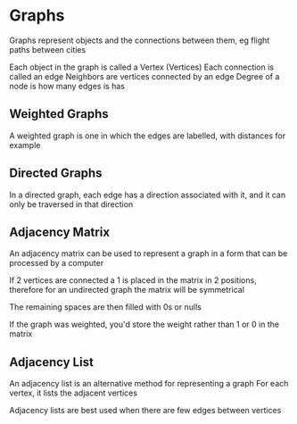 # Graphs

Graphs represent objects and the connections between them, eg flight paths between cities

Each object in the graph is called a Vertex (Vertices)
Each connection is called an edge
Neighbors are vertices connected by an edge
Degree of a node is how many edges is has

## Weighted Graphs

A weighted graph is one in which the edges are labelled, with distances for example

## Directed Graphs

In a directed graph, each edge has a direction associated with it, and it can only be traversed in that direction

## Adjacency Matrix

An adjacency matrix can be used to represent a graph in a form that can be processed by a computer

If 2 vertices are connected a 1 is placed in the matrix in 2 positions, therefore for an undirected graph the matrix will be symmetrical

The remaining spaces are then filled with 0s or nulls

If the graph was weighted, you'd store the weight rather than 1 or 0 in the matrix

## Adjacency List

An adjacency list is an alternative method for representing a graph
For each vertex, it lists the adjacent vertices

Adjacency lists are best used when there are few edges between vertices
